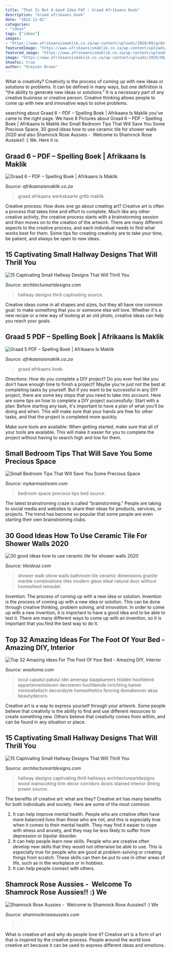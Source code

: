 ```yaml
---
title: "That Is Not A Good Idea Pdf : Graad Afrikaans Boek"
description: "Graad afrikaans boek"
date: "2022-11-01"
categories:
- "ideas"
tags: ["ideas"]
images:
- "https://www.afrikaansismaklik.co.za/wp-content/uploads/2020/08/gr6b-510x720.jpg"
featuredImage: "https://www.afrikaansismaklik.co.za/wp-content/uploads/2020/08/gr5e-480x688.jpg"
featured_image: "https://www.afrikaansismaklik.co.za/wp-content/uploads/2020/08/gr6b-510x720.jpg"
image: "https://www.afrikaansismaklik.co.za/wp-content/uploads/2020/08/gr5e-480x688.jpg"
ShowToc: true
author: "Greyson Brown"
---
```



What is creativity?
Creativity is the process of coming up with new ideas or solutions to problems. It can be defined in many ways, but one definition is "the ability to generate new ideas or solutions." It is a necessary part of any creative business or creative person. Creative thinking allows people to come up with new and innovative ways to solve problems.

	

		
searching about Graad 6 – PDF – Spelling Boek | Afrikaans Is Maklik you've came to the right page. We have 8 Pictures about Graad 6 – PDF – Spelling Boek | Afrikaans Is Maklik like Small Bedroom Tips That Will Save You Some Precious Space, 30 good ideas how to use ceramic tile for shower walls 2020 and also Shamrock Rose Aussies - ﻿﻿﻿ Welcome to Shamrock Rose Aussies!! :) We. Here it is:
		
    
## Graad 6 – PDF – Spelling Boek | Afrikaans Is Maklik

<img loading=lazy src="https://www.afrikaansismaklik.co.za/wp-content/uploads/2020/08/gr6b-510x720.jpg" onerror="this.onerror=null;this.src='https://tse3.mm.bing.net/th?id=OIP.U_lHCBDcmMO5u24_O5tfNAHaKd&amp;pid=15.1';" alt="Graad 6 – PDF – Spelling Boek | Afrikaans Is Maklik">

_Source: afrikaansismaklik.co.za_

>graad afrikaans werkskaarte gr6b maklik. 

	

Creative process: How does one go about creating art?
Creative art is often a process that takes time and effort to complete. Much like any other creative activity, the creative process starts with a brainstorming session and then moves on to the creation of the artwork. There are many different aspects to the creative process, and each individual needs to find what works best for them. Some tips for creating creativity are to take your time, be patient, and always be open to new ideas.

    
## 15 Captivating Small Hallway Designs That Will Thrill You

<img loading=lazy src="https://www.architectureartdesigns.com/wp-content/uploads/2017/08/14-21.jpg" onerror="this.onerror=null;this.src='https://tse4.mm.bing.net/th?id=OIP.VdYvZzueaS2PRRoNI5C0iwHaLH&amp;pid=15.1';" alt="15 Captivating Small Hallway Designs That Will Thrill You">

_Source: architectureartdesigns.com_

>hallway designs thrill captivating source. 

	

Creative ideas come in all shapes and sizes, but they all have one common goal: to make something that you or someone else will love. Whether it's a new recipe or a new way of looking at an old photo, creative ideas can help you reach your goals.

    
## Graad 5 PDF – Spelling Boek | Afrikaans Is Maklik

<img loading=lazy src="https://www.afrikaansismaklik.co.za/wp-content/uploads/2020/08/gr5e-480x688.jpg" onerror="this.onerror=null;this.src='https://tse3.mm.bing.net/th?id=OIP.wLVkbgZb1HXrr5YVHMl6lwHaKn&amp;pid=15.1';" alt="Graad 5 PDF – Spelling Boek | Afrikaans Is Maklik">

_Source: afrikaansismaklik.co.za_

>graad afrikaans boek. 

	

Directions: How do you complete a DIY project?
Do you ever feel like you don't have enough time to finish a project? Maybe you're just not the best at completing tasks by yourself. But if you want to be successful in any DIY project, there are some key steps that you need to take into account. Here are some tips on how to complete a DIY project successfully:
Start with a plan: Before starting any task, it's important to have a plan of what you'll be doing and when. This will make sure that your hands are free for other tasks, and that the project is completed more quickly.

Make sure tools are available: When getting started, make sure that all of your tools are available. This will make it easier for you to complete the project without having to search high and low for them.

    
## Small Bedroom Tips That Will Save You Some Precious Space

<img loading=lazy src="https://mykarmastream.com/wp-content/uploads/2017/06/small-bedroom-bed-9.jpg" onerror="this.onerror=null;this.src='https://tse2.mm.bing.net/th?id=OIP.YJ4uaHlxmlpbviDCbOlTwwHaLH&amp;pid=15.1';" alt="Small Bedroom Tips That Will Save You Some Precious Space">

_Source: mykarmastream.com_

>bedroom space precious tips bed source. 

	

The latest brainstroming craze is called "brainstorming." People are taking to social media and websites to share their ideas for products, services, or projects. The trend has become so popular that some people are even starting their own brainstroming clubs.

    
## 30 Good Ideas How To Use Ceramic Tile For Shower Walls 2020

<img loading=lazy src="https://www.tileideaz.com/wp-content/uploads/2015/08/1138.jpg" onerror="this.onerror=null;this.src='https://tse1.mm.bing.net/th?id=OIP.Nk5ymNxwwZNvix-JcaYqKQHaJ4&amp;pid=15.1';" alt="30 good ideas how to use ceramic tile for shower walls 2020">

_Source: tileideaz.com_

>shower walk stone walls bathroom tile ceramic dimensions granite marble combinations tiles modern glass ideal natural door without homesfeed remodel. 

	

Invention: The process of coming up with a new idea or solution.
Invention is the process of coming up with a new idea or solution. This can be done through creative thinking, problem solving, and innovation. In order to come up with a new invention, it is important to have a good idea and to be able to test it. There are many different ways to come up with an invention, so it is important that you find the best way to do it.

    
## Top 32 Amazing Ideas For The Foot Of Your Bed - Amazing DIY, Interior

<img loading=lazy src="https://www.woohome.com/wp-content/uploads/2016/01/foot-of-the-bed-08.jpg" onerror="this.onerror=null;this.src='https://tse2.mm.bing.net/th?id=OIP.f-nnWtRoqOtUD_7vq7XejgHaJ4&amp;pid=15.1';" alt="Top 32 Amazing Ideas For The Foot Of Your Bed - Amazing DIY, Interior">

_Source: woohome.com_

>locul capatul patului idei amenaja slaapkamers hidden hoofdeind appartementsleven decoreren hoofdeinde inrichting kamer minimalistisch decorsbyte homesthetics fencing domakeover aksa beautydecors. 

	

Creative art is a way to express yourself through your artwork. Some people believe that creativity is the ability to find and use different resources to create something new. Others believe that creativity comes from within, and can be found in any situation or place.

    
## 15 Captivating Small Hallway Designs That Will Thrill You

<img loading=lazy src="https://www.architectureartdesigns.com/wp-content/uploads/2017/08/13-21-e1502902325141.jpg" onerror="this.onerror=null;this.src='https://tse4.mm.bing.net/th?id=OIP.jypCqNTEVdQ1FiuNZkqF6wHaIi&amp;pid=15.1';" alt="15 Captivating Small Hallway Designs That Will Thrill You">

_Source: architectureartdesigns.com_

>hallway designs captivating thrill hallways architectureartdesigns wood wainscoting trim decor corridors doors stained interior dining power source. 

	

The benefits of creative art: what are they?
Creative art has many benefits for both individuals and society. Here are some of the most common: 
1) It can help improve mental health. People who are creative often have more balanced lives than those who are not, and this is especially true when it comes to their mental health. They may find it easier to cope with stress and anxiety, and they may be less likely to suffer from depression or bipolar disorder.
2) It can help people learn new skills. People who are creative often develop new skills that they would not otherwise be able to use. This is especially true for people who are good at problem-solving or creating things from scratch. These skills can then be put to use in other areas of life, such as in the workplace or in hobbies.
3) It can help people connect with others.

    
## Shamrock Rose Aussies - ﻿﻿﻿ Welcome To Shamrock Rose Aussies!! :) We

<img loading=lazy src="http://shamrockroseaussies.com/yahoo_site_admin/assets/images/DSC_0816.124231846_std.JPG" onerror="this.onerror=null;this.src='https://tse2.mm.bing.net/th?id=OIP.eumoOUcm0tAD2GTG-1FVgAHaE5&amp;pid=15.1';" alt="Shamrock Rose Aussies - ﻿﻿﻿ Welcome to Shamrock Rose Aussies!! :) We">

_Source: shamrockroseaussies.com_

>. 

	

What is creative art and why do people love it?
Creative art is a form of art that is inspired by the creative process. People around the world love creative art because it can be used to express different ideas and emotions.

